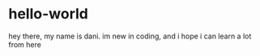 # hello-world

hey there, my name is dani. im new in coding, and i hope i can learn a lot from here
